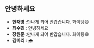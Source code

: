 ## 안녕하세요 ##

* **한재영** :만나게 되어 반갑습니다. 화이팅😄<br>
* **최수민** : 안녕하세요
* **장원준** :만나게 되어 반갑습니다. 화이팅😄
* **김미리** : 🌧️
